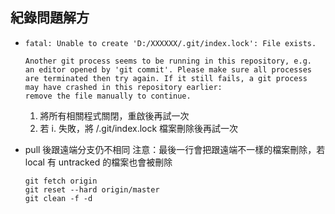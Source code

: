 ## 紀錄問題解方
* ```
  fatal: Unable to create 'D:/XXXXXX/.git/index.lock': File exists.
  
  Another git process seems to be running in this repository, e.g.
  an editor opened by 'git commit'. Please make sure all processes
  are terminated then try again. If it still fails, a git process
  may have crashed in this repository earlier:
  remove the file manually to continue.
  ```
  1. 將所有相關程式關閉，重啟後再試一次
  2. 若 i. 失敗，將 /.git/index.lock 檔案刪除後再試一次

* pull 後跟遠端分支仍不相同
  注意：最後一行會把跟遠端不一樣的檔案刪除，若 local 有 untracked 的檔案也會被刪除
  ```linux
  git fetch origin
  git reset --hard origin/master
  git clean -f -d
  ```
